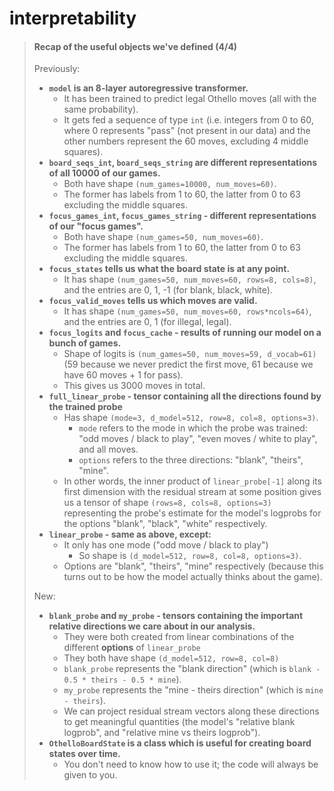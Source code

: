 # interpretability

> #### Recap of the useful objects we've defined (4/4)
>
> Previously:
>
> * **`model` is an 8-layer autoregressive transformer.**
>     * It has been trained to predict legal Othello moves (all with the same probability).
>     * It gets fed a sequence of type `int` (i.e. integers from 0 to 60, where 0 represents "pass" (not present in our data) and the other numbers represent the 60 moves, excluding 4 middle squares).
> * **`board_seqs_int`, `board_seqs_string` are different representations of all 10000 of our games.**
>     * Both have shape `(num_games=10000, num_moves=60)`.
>     * The former has labels from 1 to 60, the latter from 0 to 63 excluding the middle squares.
> * **`focus_games_int`, `focus_games_string` - different representations of our "focus games".**
>     * Both have shape `(num_games=50, num_moves=60)`.
>     * The former has labels from 1 to 60, the latter from 0 to 63 excluding the middle squares.
> * **`focus_states` tells us what the board state is at any point.**
>     * It has shape `(num_games=50, num_moves=60, rows=8, cols=8)`, and the entries are 0, 1, -1 (for blank, black, white).
> * **`focus_valid_moves` tells us which moves are valid.**
>     * It has shape `(num_games=50, num_moves=60, rows*ncols=64)`, and the entries are 0, 1 (for illegal, legal).
> * **`focus_logits` and `focus_cache` - results of running our model on a bunch of games.**
>     * Shape of logits is `(num_games=50, num_moves=59, d_vocab=61)` (59 because we never predict the first move, 61 because we have 60 moves + 1 for pass).
>     * This gives us 3000 moves in total.
> * **`full_linear_probe` - tensor containing all the directions found by the trained probe**
>     * Has shape `(mode=3, d_model=512, row=8, col=8, options=3)`.
>         * `mode` refers to the mode in which the probe was trained: "odd moves / black to play", "even moves / white to play", and all moves.
>         * `options` refers to the three directions: "blank", "theirs", "mine".
>     * In other words, the inner product of `linear_probe[-1]` along its first dimension with the residual stream at some position gives us a tensor of shape `(rows=8, cols=8, options=3)` representing the probe's estimate for the model's logprobs for the options "blank", "black", "white" respectively.
> * **`linear_probe` - same as above, except:**
>     * It only has one mode ("odd move / black to play")
>         * So shape is `(d_model=512, row=8, col=8, options=3)`.
>     * Options are "blank", "theirs", "mine" respectively (because this turns out to be how the model actually thinks about the game).
>
> New:
>
> * **`blank_probe` and `my_probe` - tensors containing the important relative directions we care about in our analysis.**
>     * They were both created from linear combinations of the different **options** of `linear_probe`
>     * They both have shape `(d_model=512, row=8, col=8)`
>     * `blank_probe` represents the "blank direction" (which is `blank - 0.5 * theirs - 0.5 * mine`).
>     * `my_probe` represents the "mine - theirs direction" (which is `mine - theirs`).
>     * We can project residual stream vectors along these directions to get meaningful quantities (the model's "relative blank logprob", and "relative mine vs theirs logprob").
> * **`OthelloBoardState` is a class which is useful for creating board states over time.**
>     * You don't need to know how to use it; the code will always be given to you.
